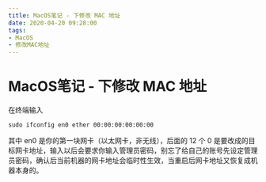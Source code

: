 ```yaml
---
title: MacOS笔记 - 下修改 MAC 地址
date: 2020-04-20 09:28:00
tags: 
- MacOS
- 修改MAC地址
---
```




# MacOS笔记 - 下修改 MAC 地址

在终端输入

```shell
sudo ifconfig en0 ether 00:00:00:00:00:00
```

其中 en0 是你的第一块网卡（以太网卡，非无线），后面的 12 个 0 是要改成的目标网卡地址，输入以后会要求你输入管理员密码，别忘了给自己的账号先设定管理员密码，确认后当前机器的网卡地址会临时性生效，当重启后网卡地址又恢复成机器本身的。

